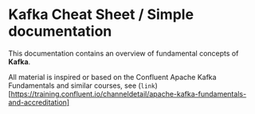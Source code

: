 # Kafka Cheat Sheet / Simple documentation

This documentation contains an overview of fundamental concepts of **Kafka**.

All material is inspired or based on the Confluent Apache Kafka Fundamentals and similar courses,
see (`link`)[https://training.confluent.io/channeldetail/apache-kafka-fundamentals-and-accreditation]


